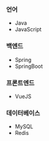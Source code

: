### 언어
- Java
- JavaScript

### 백엔드
- Spring
- SpringBoot

### 프론트엔드
- VueJS

### 데이터베이스
- MySQL
- Redis